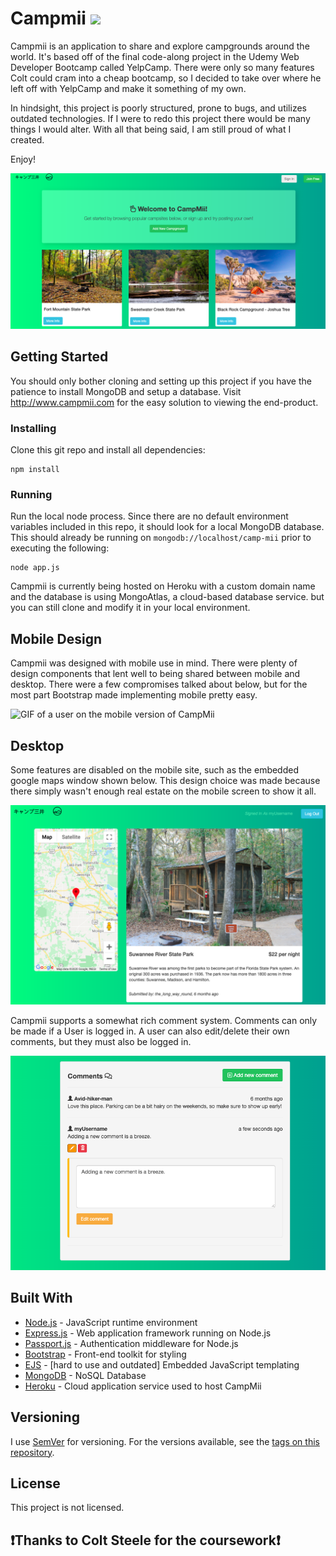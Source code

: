 # Campmii <img src="https://www.shareicon.net/data/128x128/2016/04/24/754751_nature_512x512.png" width="30">

Campmii is an application to share and explore campgrounds around the world. It's based off of the final code-along project in the Udemy Web Developer Bootcamp called YelpCamp. There were only so many features Colt could cram into a cheap bootcamp, so I decided to take over where he left off with YelpCamp and make it something of my own.

In hindsight, this project is poorly structured, prone to bugs, and utilizes outdated technologies. If I were to redo this project there would be many things I would alter. With all that being said, I am still proud of what I created.

Enjoy!

![](public/assets/home.png)

## Getting Started

You should only bother cloning and setting up this project if you have the patience to install MongoDB and setup a database. Visit http://www.campmii.com for the easy solution to viewing the end-product.

### Installing

Clone this git repo and install all dependencies:

```
npm install
```

### Running

Run the local node process. Since there are no default environment variables included in this repo, it should look for a local MongoDB database. This should already be running on `mongodb://localhost/camp-mii` prior to executing the following:

```
node app.js
```

Campmii is currently being hosted on Heroku with a custom domain name and the database is using MongoAtlas, a cloud-based database service. but you can still clone and modify it in your local environment.

## Mobile Design

Campmii was designed with mobile use in mind. There were plenty of design components that lent well to being shared between mobile and desktop. There were a few compromises talked about below, but for the most part Bootstrap made implementing mobile pretty easy.

![GIF of a user on the mobile version of CampMii](public/assets/mobile-campmii.gif)

## Desktop

Some features are disabled on the mobile site, such as the embedded google maps window shown below. This design choice was made because there simply wasn't enough real estate on the mobile screen to show it all.

![](public/assets/logged-in-map.png)

Campmii supports a somewhat rich comment system. Comments can only be made if a User is logged in. A user can also edit/delete their own comments, but they must also be logged in.

![](public/assets/comment-edit.png)

## Built With

- [Node.js](https://nodejs.org/en/) - JavaScript runtime environment
- [Express.js](https://expressjs.com/) - Web application framework running on Node.js
- [Passport.js](http://www.passportjs.org/) - Authentication middleware for Node.js
- [Bootstrap](https://getbootstrap.com/) - Front-end toolkit for styling
- [EJS](https://ejs.co/) - [hard to use and outdated] Embedded JavaScript templating
- [MongoDB](https://www.mongodb.com/) - NoSQL Database
- [Heroku](https://www.heroku.com/) - Cloud application service used to host CampMii

## Versioning

I use [SemVer](http://semver.org/) for versioning. For the versions available, see the [tags on this repository](https://github.com/balbyu/campmii/tags).

## License

This project is not licensed.

## ❗️Thanks to Colt Steele for the coursework❗️
